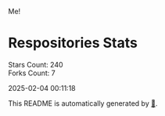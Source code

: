 Me!

# Respositories Stats
Stars Count: 240  
Forks Count: 7

2025-02-04 00:11:18  

This README is automatically generated by [🐰](https://github.com/rnitta/rnitta).
